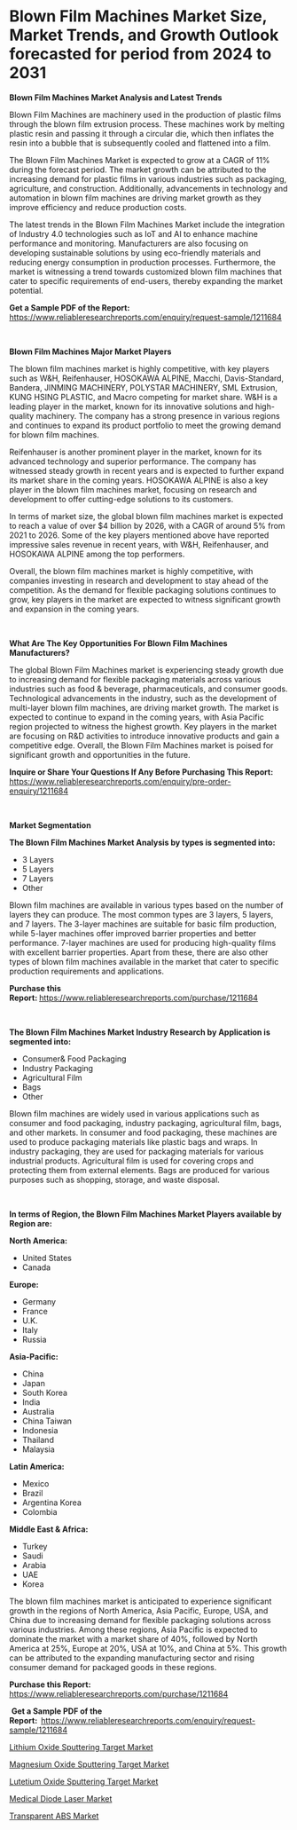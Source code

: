 <p><h1>Blown Film Machines Market Size, Market Trends, and Growth Outlook forecasted for period from 2024 to 2031</h1></p><p><strong>Blown Film Machines Market Analysis and Latest Trends</strong></p>
<p><p>Blown Film Machines are machinery used in the production of plastic films through the blown film extrusion process. These machines work by melting plastic resin and passing it through a circular die, which then inflates the resin into a bubble that is subsequently cooled and flattened into a film.</p><p>The Blown Film Machines Market is expected to grow at a CAGR of 11% during the forecast period. The market growth can be attributed to the increasing demand for plastic films in various industries such as packaging, agriculture, and construction. Additionally, advancements in technology and automation in blown film machines are driving market growth as they improve efficiency and reduce production costs.</p><p>The latest trends in the Blown Film Machines Market include the integration of Industry 4.0 technologies such as IoT and AI to enhance machine performance and monitoring. Manufacturers are also focusing on developing sustainable solutions by using eco-friendly materials and reducing energy consumption in production processes. Furthermore, the market is witnessing a trend towards customized blown film machines that cater to specific requirements of end-users, thereby expanding the market potential.</p></p>
<p><strong>Get a Sample PDF of the Report:&nbsp;</strong> <a href="https://www.reliableresearchreports.com/enquiry/request-sample/1211684">https://www.reliableresearchreports.com/enquiry/request-sample/1211684</a></p>
<p>&nbsp;</p>
<p><strong>Blown Film Machines Major Market Players</strong></p>
<p><p>The blown film machines market is highly competitive, with key players such as W&H, Reifenhauser, HOSOKAWA ALPINE, Macchi, Davis-Standard, Bandera, JINMING MACHINERY, POLYSTAR MACHINERY, SML Extrusion, KUNG HSING PLASTIC, and Macro competing for market share. W&H is a leading player in the market, known for its innovative solutions and high-quality machinery. The company has a strong presence in various regions and continues to expand its product portfolio to meet the growing demand for blown film machines.</p><p>Reifenhauser is another prominent player in the market, known for its advanced technology and superior performance. The company has witnessed steady growth in recent years and is expected to further expand its market share in the coming years. HOSOKAWA ALPINE is also a key player in the blown film machines market, focusing on research and development to offer cutting-edge solutions to its customers.</p><p>In terms of market size, the global blown film machines market is expected to reach a value of over $4 billion by 2026, with a CAGR of around 5% from 2021 to 2026. Some of the key players mentioned above have reported impressive sales revenue in recent years, with W&H, Reifenhauser, and HOSOKAWA ALPINE among the top performers.</p><p>Overall, the blown film machines market is highly competitive, with companies investing in research and development to stay ahead of the competition. As the demand for flexible packaging solutions continues to grow, key players in the market are expected to witness significant growth and expansion in the coming years.</p></p>
<p>&nbsp;</p>
<p><strong>What Are The Key Opportunities For Blown Film Machines Manufacturers?</strong></p>
<p><p>The global Blown Film Machines market is experiencing steady growth due to increasing demand for flexible packaging materials across various industries such as food & beverage, pharmaceuticals, and consumer goods. Technological advancements in the industry, such as the development of multi-layer blown film machines, are driving market growth. The market is expected to continue to expand in the coming years, with Asia Pacific region projected to witness the highest growth. Key players in the market are focusing on R&D activities to introduce innovative products and gain a competitive edge. Overall, the Blown Film Machines market is poised for significant growth and opportunities in the future.</p></p>
<p><strong>Inquire or Share Your Questions If Any Before Purchasing This Report:</strong> <a href="https://www.reliableresearchreports.com/enquiry/pre-order-enquiry/1211684">https://www.reliableresearchreports.com/enquiry/pre-order-enquiry/1211684</a></p>
<p>&nbsp;</p>
<p><strong>Market Segmentation</strong></p>
<p><strong>The Blown Film Machines Market Analysis by types is segmented into:</strong></p>
<p><ul><li>3 Layers</li><li>5 Layers</li><li>7 Layers</li><li>Other</li></ul></p>
<p><p>Blown film machines are available in various types based on the number of layers they can produce. The most common types are 3 layers, 5 layers, and 7 layers. The 3-layer machines are suitable for basic film production, while 5-layer machines offer improved barrier properties and better performance. 7-layer machines are used for producing high-quality films with excellent barrier properties. Apart from these, there are also other types of blown film machines available in the market that cater to specific production requirements and applications.</p></p>
<p><strong>Purchase this Report:&nbsp;</strong><a href="https://www.reliableresearchreports.com/purchase/1211684">https://www.reliableresearchreports.com/purchase/1211684</a></p>
<p>&nbsp;</p>
<p><strong>The Blown Film Machines Market Industry Research by Application is segmented into:</strong></p>
<p><ul><li>Consumer& Food Packaging</li><li>Industry Packaging</li><li>Agricultural Film</li><li>Bags</li><li>Other</li></ul></p>
<p><p>Blown film machines are widely used in various applications such as consumer and food packaging, industry packaging, agricultural film, bags, and other markets. In consumer and food packaging, these machines are used to produce packaging materials like plastic bags and wraps. In industry packaging, they are used for packaging materials for various industrial products. Agricultural film is used for covering crops and protecting them from external elements. Bags are produced for various purposes such as shopping, storage, and waste disposal.</p></p>
<p>&nbsp;</p>
<p><strong>In terms of Region, the Blown Film Machines Market Players available by Region are:</strong></p>
<p>
    <p> <strong> North America: </strong>
        <ul>
            <li>United States</li>
            <li>Canada</li>
        </ul>
        </p> 
    <p> <strong> Europe: </strong>
        <ul>
            <li>Germany</li>
            <li>France</li>
            <li>U.K.</li>
            <li>Italy</li>
            <li>Russia</li>
        </ul>
        </p> 
    <p> <strong> Asia-Pacific: </strong>
        <ul>
            <li>China</li>
            <li>Japan</li>
            <li>South Korea</li>
            <li>India</li>
            <li>Australia</li>
            <li>China Taiwan</li>
            <li>Indonesia</li>
            <li>Thailand</li>
            <li>Malaysia</li>
        </ul>
        </p> 
    <p> <strong> Latin America: </strong>
        <ul>
            <li>Mexico</li>
            <li>Brazil</li>
            <li>Argentina Korea</li>
            <li>Colombia</li>
        </ul>
        </p> 
    <p> <strong> Middle East & Africa: </strong>
        <ul>
            <li>Turkey</li>
            <li>Saudi</li>
            <li>Arabia</li>
            <li>UAE</li>
            <li>Korea</li>
        </ul>
    </p>
    </p>
<p><p>The blown film machines market is anticipated to experience significant growth in the regions of North America, Asia Pacific, Europe, USA, and China due to increasing demand for flexible packaging solutions across various industries. Among these regions, Asia Pacific is expected to dominate the market with a market share of 40%, followed by North America at 25%, Europe at 20%, USA at 10%, and China at 5%. This growth can be attributed to the expanding manufacturing sector and rising consumer demand for packaged goods in these regions.</p></p>
<p><strong>Purchase this Report: </strong><a href="https://www.reliableresearchreports.com/purchase/1211684">https://www.reliableresearchreports.com/purchase/1211684</a></p>
<p>&nbsp;<strong>Get a Sample PDF of the Report:&nbsp;&nbsp;</strong><a href="https://www.reliableresearchreports.com/enquiry/request-sample/1211684">https://www.reliableresearchreports.com/enquiry/request-sample/1211684</a></p>
<p><strong></strong></p>
<p><p><a href="https://medium.com/@haileeward2023/lithium-oxide-sputtering-target-market-analysis-its-cagr-market-segmentation-and-global-industry-c539f6627181">Lithium Oxide Sputtering Target Market</a></p><p><a href="https://medium.com/@haileeward2023/magnesium-oxide-sputtering-target-market-insights-into-market-cagr-market-trends-and-growth-6b640c32e847">Magnesium Oxide Sputtering Target Market</a></p><p><a href="https://medium.com/@haileeward2023/lutetium-oxide-sputtering-target-market-insight-market-trends-growth-forecasted-from-2024-to-563a6b3cb31d">Lutetium Oxide Sputtering Target Market</a></p><p><a href="https://github.com/pgtimber/Market-Research-Report-List-1/blob/main/medical-diode-laser-market.md">Medical Diode Laser Market</a></p><p><a href="https://github.com/arionmp/Market-Research-Report-List-2/blob/main/transparent-abs-market.md">Transparent ABS Market</a></p></p>